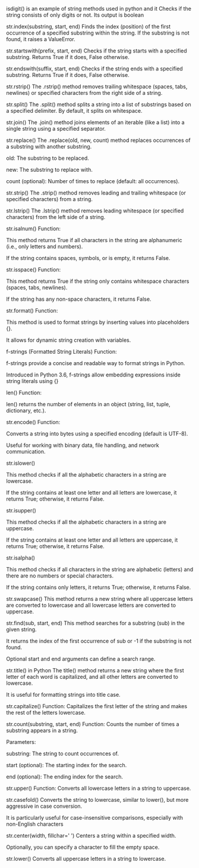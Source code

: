 isdigit()  is an example of string methods used in python and it Checks if the string consists of only digits or not. Its output is boolean

str.index(substring, start, end)
Finds the index (position) of the first occurrence of a specified substring within the string.
If the substring is not found, it raises a ValueError.


str.startswith(prefix, start, end)
Checks if the string starts with a specified substring.
Returns True if it does, False otherwise.


 str.endswith(suffix, start, end)
Checks if the string ends with a specified substring.
Returns True if it does, False otherwise.


str.rstrip()
The .rstrip() method removes trailing whitespace (spaces, tabs, newlines) or specified characters from the right side of a string.


str.split()
The .split() method splits a string into a list of substrings based on a specified delimiter. By default, it splits on whitespace.



str.join()
The .join() method joins elements of an iterable (like a list) into a single string using a specified separator.



str.replace()
The .replace(old, new, count) method replaces occurrences of a substring with another substring.

old: The substring to be replaced.

new: The substring to replace with.

count (optional): Number of times to replace (default: all occurrences).



str.strip()
The .strip() method removes leading and trailing whitespace (or specified characters) from a string.


str.lstrip()
The .lstrip() method removes leading whitespace (or specified characters) from the left side of a string.



str.isalnum()
Function:

This method returns True if all characters in the string are alphanumeric (i.e., only letters and numbers).

If the string contains spaces, symbols, or is empty, it returns False.



str.isspace()
Function:

This method returns True if the string only contains whitespace characters (spaces, tabs, newlines).

If the string has any non-space characters, it returns False.



str.format()
Function:

This method is used to format strings by inserting values into placeholders {}.

It allows for dynamic string creation with variables.



f-strings (Formatted String Literals)
Function:

f-strings provide a concise and readable way to format strings in Python.

Introduced in Python 3.6, f-strings allow embedding expressions inside string literals using {}



len()
Function:

len() returns the number of elements in an object (string, list, tuple, dictionary, etc.).



str.encode()
Function:

Converts a string into bytes using a specified encoding (default is UTF-8).

Useful for working with binary data, file handling, and network communication.

str.islower()

This method checks if all the alphabetic characters in a string are lowercase.

If the string contains at least one letter and all letters are lowercase, it returns True; otherwise, it returns False.

str.isupper()

This method checks if all the alphabetic characters in a string are uppercase.

If the string contains at least one letter and all letters are uppercase, it returns True; otherwise, it returns False.

str.isalpha()

This method checks if all characters in the string are alphabetic (letters) and there are no numbers or special characters.

If the string contains only letters, it returns True; otherwise, it returns False.

str.swapcase()
This method returns a new string where all uppercase letters are converted to lowercase and all lowercase letters are converted to uppercase.

str.find(sub, start, end)
This method searches for a substring (sub) in the given string.

It returns the index of the first occurrence of sub or -1 if the substring is not found.

Optional start and end arguments can define a search range.

str.title() in Python
The title() method returns a new string where the first letter of each word is capitalized, and all other letters are converted to lowercase.

It is useful for formatting strings into title case.

str.capitalize()
Function: Capitalizes the first letter of the string and makes the rest of the letters lowercase.

str.count(substring, start, end)
Function: Counts the number of times a substring appears in a string.

Parameters:

substring: The string to count occurrences of.

start (optional): The starting index for the search.

end (optional): The ending index for the search.

str.upper()
Function: Converts all lowercase letters in a string to uppercase.

str.casefold()
Converts the string to lowercase, similar to lower(), but more aggressive in case conversion.

It is particularly useful for case-insensitive comparisons, especially with non-English characters

str.center(width, fillchar=' ')
Centers a string within a specified width.

Optionally, you can specify a character to fill the empty space.

str.lower()
Converts all uppercase letters in a string to lowercase.